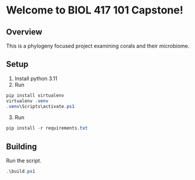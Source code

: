 # Welcome to BIOL 417 101 Capstone!

## Overview
This is a phylogeny focused project examining corals and their microbiome.

## Setup
1. Install python 3.11
2. Run
```ps1
pip install virtualenv
virtualenv .venv
.venv\Scripts\activate.ps1
```
3. Run
```ps1
pip install -r requirements.txt
```

## Building
Run the script.
```ps1
.\build.ps1
```
